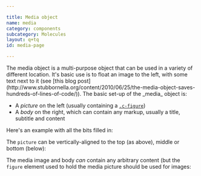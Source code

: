 ```yaml
---

title: Media object
name: media
category: components
subcategory: Molecules
layout: q+tq
id: media-page

---
```


<div class="lead"><p>The media object is a multi-purpose object that can be used in a variety of different location. It's basic use is to float an image to the left, with some text next to it (see [this blog post](http://www.stubbornella.org/content/2010/06/25/the-media-object-saves-hundreds-of-lines-of-code/)). The basic set-up of the _media_ object is:</p></div>

* A _picture_ on the left (usually containing a [`.c-figure`](../css-components/figure.html))
* A _body_ on the right, which can contain any markup, usually a title, subtitle and content

Here's an example with all the bits filled in:

<script>
component("media", {
  "type": "top",
  "picture": {
    "image": "https://picsum.photos/200/200/?image=200",
    "caption": "A caption for the image",
    "width": "200px"
  },
  "body": {
    "title": "Investing in our campus",
    "subtitle": "Vision for a 21st-century campus",
    "content": "<p>The University is in the middle of an unprecedented period of expansion and renewal. Since 2000, we have invested in 20 new buildings on the original Heslington West campus and have completed the first and second phases of a £750m campus expansion at Heslington East.</p><p>Our investment in new colleges, teaching and learning space, laboratories, research facilities and a new sport village mean it has never been a better time to join our student body or research groups at York.</p>"
  }
});
</script>

The `picture` can be vertically-aligned to the top (as above), middle or bottom (below):

<script>
component("media", {
  "type": "middle",
  "picture": {
    "image": "https://picsum.photos/200/200/?image=201",
    "caption": "A caption for the image",
    "width": "200px"
  },
  "body": {
    "title": "Investing in our campus",
    "subtitle": "Vision for a 21st-century campus",
    "content": "<p>The University is in the middle of an unprecedented period of expansion and renewal. Since 2000, we have invested in 20 new buildings on the original Heslington West campus and have completed the first and second phases of a £750m campus expansion at Heslington East.</p><p>Our investment in new colleges, teaching and learning space, laboratories, research facilities and a new sport village mean it has never been a better time to join our student body or research groups at York.</p>"
  }
});
</script>
<script>
component("media", {
  "type": "bottom",
  "picture": {
    "image": "https://picsum.photos/200/200/?image=202",
    "caption": "A caption for the image",
    "width": "200px"
  },
  "body": {
    "title": "Investing in our campus",
    "subtitle": "Vision for a 21st-century campus",
    "content": "<p>The University is in the middle of an unprecedented period of expansion and renewal. Since 2000, we have invested in 20 new buildings on the original Heslington West campus and have completed the first and second phases of a £750m campus expansion at Heslington East.</p><p>Our investment in new colleges, teaching and learning space, laboratories, research facilities and a new sport village mean it has never been a better time to join our student body or research groups at York.</p>"
  }
});
</script>

The media image and body _can_ contain any arbitrary content (but the `figure` element used to hold the media picture should be used for images:

<script>
component("media", {
  "picture": { "content": "<img src=\"https://picsum.photos/400/300/?image=203\">" },
  "body": { "content": "<p>Ah, look, some <abbr title=\"HyperText Markup Language\">HTML</abbr> content.</p>" }
});
</script>


